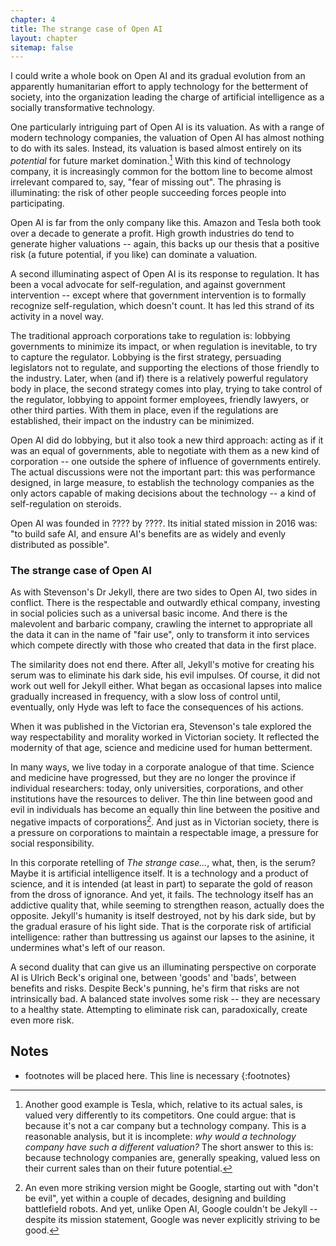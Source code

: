 ```yaml
---
chapter: 4
title: The strange case of Open AI
layout: chapter
sitemap: false
---
```


I could write a whole book on Open AI and its gradual evolution from an
apparently humanitarian effort to apply technology for the betterment of
society, into the organization leading the charge of artificial intelligence as
a socially transformative technology.

One particularly intriguing part of Open AI is its valuation. As with a range of
modern technology companies, the valuation of Open AI has almost nothing to do
with its sales. Instead, its valuation is based almost entirely on its
*potential* for future market domination.[^Tesla] With this kind of technology
company, it is increasingly common for the bottom line to become almost
irrelevant compared to, say, "fear of missing out". The phrasing is
illuminating: the risk of other people succeeding forces people into
participating.

Open AI is far from the only company like this. Amazon and Tesla both took over
a decade to generate a profit. High growth industries do tend to generate higher
valuations -- again, this backs up our thesis that a positive risk (a future
potential, if you like) can dominate a valuation. 

A second illuminating aspect of Open AI is its response to regulation. It has
been a vocal advocate for self-regulation, and against government intervention
-- except where that government intervention is to formally recognize
self-regulation, which doesn't count. It has led this strand of its activity in
a novel way. 

The traditional approach corporations take to regulation is: lobbying
governments to minimize its impact, or when regulation is inevitable, to try to
capture the regulator. Lobbying is the first strategy, persuading legislators
not to regulate, and supporting the elections of those friendly to the industry.
Later, when (and if) there is a relatively powerful regulatory body in place,
the second strategy comes into play, trying to take control of the regulator,
lobbying to appoint former employees, friendly lawyers, or other third parties.
With them in place, even if the regulations are established, their impact on the
industry can be minimized. 

Open AI did do lobbying, but it also took a new third approach: acting as if it
was an equal of governments, able to negotiate with them as a new kind of
corporation -- one outside the sphere of influence of governments entirely. The
actual discussions were not the important part: this was performance designed,
in large measure, to establish the technology companies as the only actors
capable of making decisions about the technology -- a kind of self-regulation on
steroids. 

[^Tesla]: Another good example is Tesla, which, relative to its actual sales, is
    valued very differently to its competitors. One could argue: that is because
    it's not a car company but a technology company. This is a reasonable
    analysis, but it is incomplete: *why would a technology company have such a
    different valuation?* The short answer to this is: because technology
    companies are, generally speaking, valued less on their current sales than on their
    future potential.

Open AI was founded in ???? by ????. Its initial stated mission in 2016 was: "to
build safe AI, and ensure AI's benefits are as widely and evenly distributed as
possible".

### The strange case of Open AI

As with Stevenson's Dr Jekyll, there are two sides to Open AI, two sides in
conflict. There is the respectable and outwardly ethical company, investing in
social policies such as a universal basic income. And there is the malevolent
and barbaric company, crawling the internet to appropriate all the data it can
in the name of "fair use", only to transform it into services which compete
directly with those who created that data in the first place.

The similarity does not end there. After all, Jekyll's motive for creating his
serum was to eliminate his dark side, his evil impulses. Of course, it did not
work out well for Jekyll either. What began as occasional lapses into malice
gradually increased in frequency, with a slow loss of control until, eventually,
only Hyde was left to face the consequences of his actions.

When it was published in the Victorian era, Stevenson's tale explored the way
respectability and morality worked in Victorian society. It reflected the 
modernity of that age, science and medicine used for human betterment.

In many ways, we live today in a corporate analogue of that time. Science and
medicine have progressed, but they are no longer the province if individual
researchers: today, only universities, corporations, and other institutions have
the resources to deliver. The thin line between good and evil in individuals has
become an equally thin line between the positive and negative impacts of
corporations[^Google]. And just as in Victorian society, there is a pressure on
corporations to maintain a respectable image, a pressure for social
responsibility. 

In this corporate retelling of *The strange case...*, what, then, is the serum?
Maybe it is artificial intelligence itself. It is a technology and a product of
science, and it is intended (at least in part) to separate the gold of reason
from the dross of ignorance. And yet, it fails. The technology itself has an
addictive quality that, while seeming to strengthen reason, actually does the
opposite. Jekyll's humanity is itself destroyed, not by his dark side, but by
the gradual erasure of his light side. That is the corporate risk of artificial
intelligence: rather than buttressing us against our lapses to the asinine, it
undermines what's left of our reason.

A second duality that can give us an illuminating perspective on corporate AI is
Ulrich Beck's original one, between 'goods' and 'bads', between benefits and
risks. Despite Beck's punning, he's firm that risks are not intrinsically bad. A
balanced state involves some risk -- they are necessary to a healthy state.
Attempting to eliminate risk can, paradoxically, create even more risk. 

[^Google]: An even more striking version might be Google, starting out with
    "don't be evil", yet within a couple of decades, designing and building
    battlefield robots. And yet, unlike Open AI, Google couldn't be Jekyll --
    despite its mission statement, Google was never explicitly striving to be
    good. 

## Notes

* footnotes will be placed here. This line is necessary
{:footnotes}
